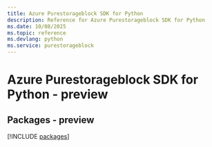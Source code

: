```yaml
---
title: Azure Purestorageblock SDK for Python
description: Reference for Azure Purestorageblock SDK for Python
ms.date: 10/08/2025
ms.topic: reference
ms.devlang: python
ms.service: purestorageblock
---
```

# Azure Purestorageblock SDK for Python - preview
## Packages - preview
[!INCLUDE [packages](purestorageblock-index.md)]